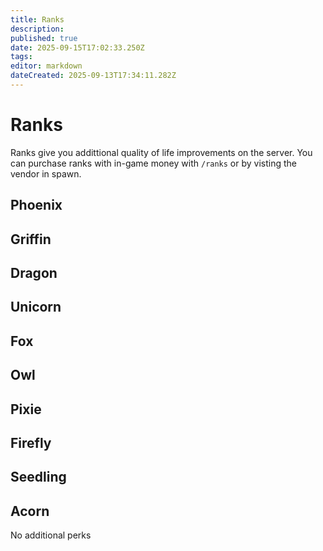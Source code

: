 ```yaml
---
title: Ranks
description: 
published: true
date: 2025-09-15T17:02:33.250Z
tags: 
editor: markdown
dateCreated: 2025-09-13T17:34:11.282Z
---
```


# Ranks
Ranks give you addittional quality of life improvements on the server. You can purchase ranks with in-game money with `/ranks` or by visting the vendor in spawn.




## Phoenix

## Griffin

## Dragon

## Unicorn

## Fox

## Owl

## Pixie

## Firefly


## Seedling


## Acorn
No additional perks
